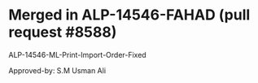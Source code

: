 # Merged in ALP-14546-FAHAD (pull request #8588)

ALP-14546-ML-Print-Import-Order-Fixed

Approved-by: S.M Usman Ali
